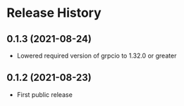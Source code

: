 # Release History

## 0.1.3 (2021-08-24)

- Lowered required version of grpcio to 1.32.0 or greater

## 0.1.2 (2021-08-23)

- First public release


